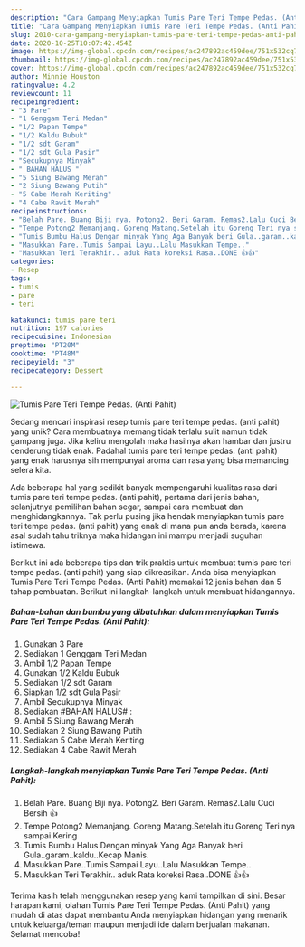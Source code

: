 ```yaml
---
description: "Cara Gampang Menyiapkan Tumis Pare Teri Tempe Pedas. (Anti Pahit), Lezat Sekali"
title: "Cara Gampang Menyiapkan Tumis Pare Teri Tempe Pedas. (Anti Pahit), Lezat Sekali"
slug: 2010-cara-gampang-menyiapkan-tumis-pare-teri-tempe-pedas-anti-pahit-lezat-sekali
date: 2020-10-25T10:07:42.454Z
image: https://img-global.cpcdn.com/recipes/ac247892ac459dee/751x532cq70/tumis-pare-teri-tempe-pedas-anti-pahit-foto-resep-utama.jpg
thumbnail: https://img-global.cpcdn.com/recipes/ac247892ac459dee/751x532cq70/tumis-pare-teri-tempe-pedas-anti-pahit-foto-resep-utama.jpg
cover: https://img-global.cpcdn.com/recipes/ac247892ac459dee/751x532cq70/tumis-pare-teri-tempe-pedas-anti-pahit-foto-resep-utama.jpg
author: Minnie Houston
ratingvalue: 4.2
reviewcount: 11
recipeingredient:
- "3 Pare"
- "1 Genggam Teri Medan"
- "1/2 Papan Tempe"
- "1/2 Kaldu Bubuk"
- "1/2 sdt Garam"
- "1/2 sdt Gula Pasir"
- "Secukupnya Minyak"
- " BAHAN HALUS "
- "5 Siung Bawang Merah"
- "2 Siung Bawang Putih"
- "5 Cabe Merah Keriting"
- "4 Cabe Rawit Merah"
recipeinstructions:
- "Belah Pare. Buang Biji nya. Potong2. Beri Garam. Remas2.Lalu Cuci Bersih 👍"
- "Tempe Potong2 Memanjang. Goreng Matang.Setelah itu Goreng Teri nya sampai Kering"
- "Tumis Bumbu Halus Dengan minyak Yang Aga Banyak beri Gula..garam..kaldu..Kecap Manis."
- "Masukkan Pare..Tumis Sampai Layu..Lalu Masukkan Tempe.."
- "Masukkan Teri Terakhir.. aduk Rata koreksi Rasa..DONE 👍👍"
categories:
- Resep
tags:
- tumis
- pare
- teri

katakunci: tumis pare teri 
nutrition: 197 calories
recipecuisine: Indonesian
preptime: "PT20M"
cooktime: "PT48M"
recipeyield: "3"
recipecategory: Dessert

---
```



![Tumis Pare Teri Tempe Pedas. (Anti Pahit)](https://img-global.cpcdn.com/recipes/ac247892ac459dee/751x532cq70/tumis-pare-teri-tempe-pedas-anti-pahit-foto-resep-utama.jpg)

Sedang mencari inspirasi resep tumis pare teri tempe pedas. (anti pahit) yang unik? Cara membuatnya memang tidak terlalu sulit namun tidak gampang juga. Jika keliru mengolah maka hasilnya akan hambar dan justru cenderung tidak enak. Padahal tumis pare teri tempe pedas. (anti pahit) yang enak harusnya sih mempunyai aroma dan rasa yang bisa memancing selera kita.

Ada beberapa hal yang sedikit banyak mempengaruhi kualitas rasa dari tumis pare teri tempe pedas. (anti pahit), pertama dari jenis bahan, selanjutnya pemilihan bahan segar, sampai cara membuat dan menghidangkannya. Tak perlu pusing jika hendak menyiapkan tumis pare teri tempe pedas. (anti pahit) yang enak di mana pun anda berada, karena asal sudah tahu triknya maka hidangan ini mampu menjadi suguhan istimewa.




Berikut ini ada beberapa tips dan trik praktis untuk membuat tumis pare teri tempe pedas. (anti pahit) yang siap dikreasikan. Anda bisa menyiapkan Tumis Pare Teri Tempe Pedas. (Anti Pahit) memakai 12 jenis bahan dan 5 tahap pembuatan. Berikut ini langkah-langkah untuk membuat hidangannya.

<!--inarticleads1-->

##### Bahan-bahan dan bumbu yang dibutuhkan dalam menyiapkan Tumis Pare Teri Tempe Pedas. (Anti Pahit):

1. Gunakan 3 Pare
1. Sediakan 1 Genggam Teri Medan
1. Ambil 1/2 Papan Tempe
1. Gunakan 1/2 Kaldu Bubuk
1. Sediakan 1/2 sdt Garam
1. Siapkan 1/2 sdt Gula Pasir
1. Ambil Secukupnya Minyak
1. Sediakan  #BAHAN HALUS# :
1. Ambil 5 Siung Bawang Merah
1. Sediakan 2 Siung Bawang Putih
1. Sediakan 5 Cabe Merah Keriting
1. Sediakan 4 Cabe Rawit Merah




<!--inarticleads2-->

##### Langkah-langkah menyiapkan Tumis Pare Teri Tempe Pedas. (Anti Pahit):

1. Belah Pare. Buang Biji nya. Potong2. Beri Garam. Remas2.Lalu Cuci Bersih 👍
1. Tempe Potong2 Memanjang. Goreng Matang.Setelah itu Goreng Teri nya sampai Kering
1. Tumis Bumbu Halus Dengan minyak Yang Aga Banyak beri Gula..garam..kaldu..Kecap Manis.
1. Masukkan Pare..Tumis Sampai Layu..Lalu Masukkan Tempe..
1. Masukkan Teri Terakhir.. aduk Rata koreksi Rasa..DONE 👍👍




Terima kasih telah menggunakan resep yang kami tampilkan di sini. Besar harapan kami, olahan Tumis Pare Teri Tempe Pedas. (Anti Pahit) yang mudah di atas dapat membantu Anda menyiapkan hidangan yang menarik untuk keluarga/teman maupun menjadi ide dalam berjualan makanan. Selamat mencoba!
